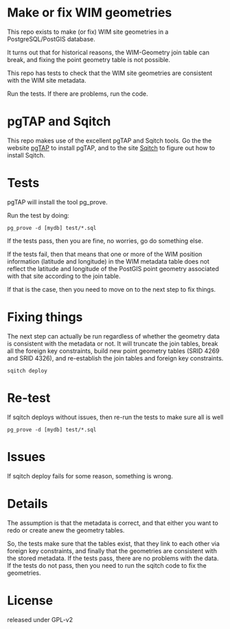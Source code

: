 # Make or fix WIM geometries

This repo exists to make (or fix) WIM site geometries in a
PostgreSQL/PostGIS database.

It turns out that for historical reasons, the WIM-Geometry join table
can break, and fixing the point geometry table is not possible.

This repo has tests to check that the WIM site geometries are
consistent with the WIM site metadata.

Run the tests.  If there are problems, run the code.

# pgTAP and Sqitch

This repo makes use of the excellent pgTAP and Sqitch tools.  Go the
the website [pgTAP](http://pgtap.org/) to install pgTAP, and to the
site [Sqitch](http://sqitch.org/) to figure out how to install Sqitch.

# Tests

pgTAP will install the tool pg_prove.

Run the test by doing:

```
pg_prove -d [mydb] test/*.sql
```

If the tests pass, then you are fine, no worries, go do something
else.

If the tests fail, then that means that one or more of the WIM
position information (latitude and longitude) in the WIM metadata
table does not reflect the latitude and longitude of the PostGIS point
geometry associated with that site according to the join table.

If that is the case, then you need to move on to the next step to fix
things.

# Fixing things

The next step can actually be run regardless of whether the geometry
data is consistent with the metadata or not.  It will truncate the
join tables, break all the foreign key constraints,  build new
point geometry tables (SRID 4269 and SRID 4326), and re-establish the
join tables and foreign key constraints.

```
sqitch deploy
```

# Re-test

If sqitch deploys without issues, then re-run the tests to make sure
all is well

```
pg_prove -d [mydb] test/*.sql
```

# Issues

If sqitch deploy fails for some reason, something is wrong.

# Details

The assumption is that the metadata is correct, and that either you
want to redo or create anew the geometry tables.

So, the tests make sure that the tables exist, that they link to each
other via foreign key constraints, and finally that the geometries are
consistent with the stored metadata.  If the tests pass, there are no
problems with the data.  If the tests do not pass, then you need to
run the sqitch code to fix the geometries.


# License

released under GPL-v2
